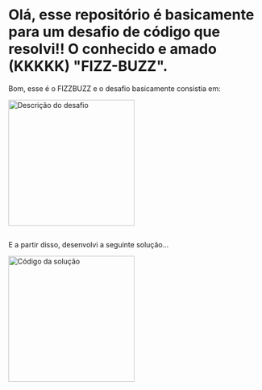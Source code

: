 # Olá, esse repositório é basicamente para um desafio de código que resolvi!! O conhecido e amado (KKKKK) "FIZZ-BUZZ".


<div>
  <p>Bom, esse é o FIZZBUZZ e o desafio basicamente consistia em: </p>
  <img height="250em"" src="https://cdn.discordapp.com/attachments/935733078989631540/1018373681392652408/1b74d4e3-a8f9-4a9b-abfc-cc05d90dfb56.jpg" alt="Descrição do desafio">
</div>

##

<div>
<p>E a partir disso, desenvolvi a seguinte solução...<p>
<img height="250em" src="https://cdn.discordapp.com/attachments/935733078989631540/1018376951582433321/unknown.png" alt="Código da solução">
</div>
